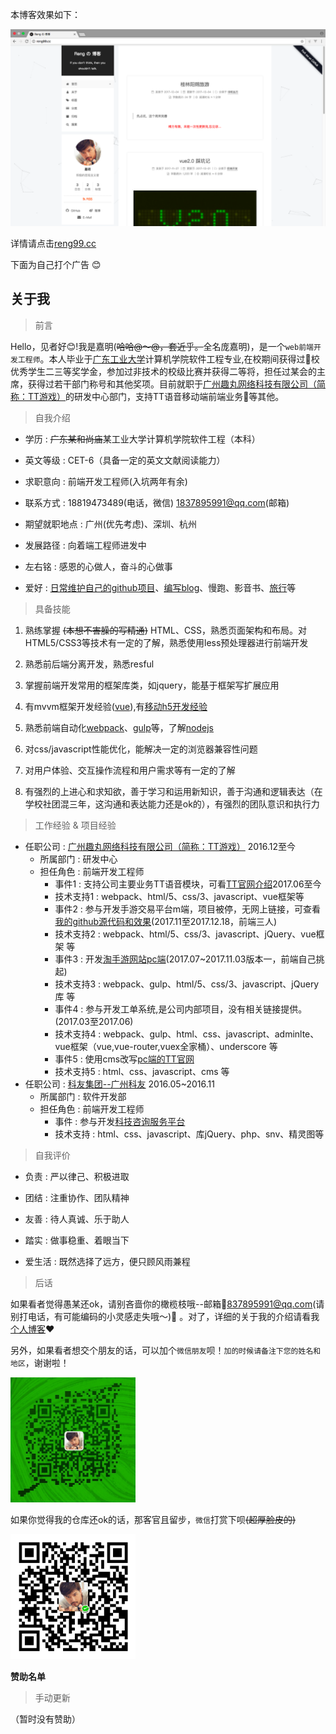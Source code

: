 本博客效果如下：

![myBlog_index](./asset/images/readme/myBlog_index.png)

详情请点击[reng99.cc](http://reng99.cc/)

下面为自己打个广告 😊

## 关于我

> 前言

Hello，见者好:blush:!我是嘉明(<del>哈哈@～@，套近乎。</del>全名庞嘉明)，是一个`web前端开发工程师`。本人毕业于[广东工业大学](http://www.gdut.edu.cn/)计算机学院软件工程专业,在校期间获得过校优秀学生二三等奖学金，参加过非技术的校级比赛并获得二等将，担任过某会的主席，获得过若干部门称号和其他奖项。目前就职于[广州趣丸网络科技有限公司（简称：TT游戏）](https://www.52tt.com/)的研发中心部门，支持TT语音移动端前端业务等其他。

> 自我介绍

- 学历 : <del>广东某和尚庙</del>某工业大学计算机学院软件工程（本科）

- 英文等级 : CET-6（具备一定的英文文献阅读能力）

- 求职意向 : 前端开发工程师(入坑两年有余)

- 联系方式 : 18819473489(电话，微信)  1837895991@qq.com(邮箱)

- 期望就职地点 : 广州(优先考虑)、深圳、杭州

- 发展路径 : 向着端工程师进发中

- 左右铭 : 感恩的心做人，奋斗的心做事

- 爱好 : [日常维护自己的github项目](https://github.com/reng99)、[编写blog](http://reng99.cc/)、慢跑、影音书、[旅行](http://reng99.cc/categories/%E8%AF%97%E5%92%8C%E8%BF%9C%E6%96%B9/)等

> 具备技能

1. 熟练掌握 <del>(本想不害臊的写精通)</del> HTML、CSS，熟悉页面架构和布局。对HTML5/CSS3等技术有一定的了解，熟悉使用less预处理器进行前端开发

2. 熟悉前后端分离开发，熟悉resful

3. 掌握前端开发常用的框架库类，如jquery，能基于框架写扩展应用

4. 有mvvm框架开发经验([vue](https://github.com/reng99/webapp)),有[移动h5开发经验](https://github.com/reng99/webapp)

5. 熟悉前端自动化[webpack](https://github.com/reng99/webpack)、[gulp](https://github.com/reng99/express_project)等，了解[nodejs](https://github.com/reng99/express_project)

6. 对css/javascript性能优化，能解决一定的浏览器兼容性问题

7. 对用户体验、交互操作流程和用户需求等有一定的了解

8. 有强烈的上进心和求知欲，善于学习和运用新知识，善于沟通和逻辑表达（在学校社团混三年，这沟通和表达能力还是ok的），有强烈的团队意识和执行力

> 工作经验 & 项目经验

* 任职公司 : [广州趣丸网络科技有限公司（简称：TT游戏）](https://www.52tt.com/) 2016.12至今
    * 所属部门 : 研发中心
    * 担任角色 : 前端开发工程师
        * 事件1 : 支持公司主要业务TT语音模块，可看[TT官网介绍](https://www.52tt.com/)2017.06至今
        * 技术支持1 : webpack、html/5、css/3、javascript、vue框架等
        * 事件2 : 参与开发手游交易平台m端，项目被停，无网上链接，可查看[我的github源代码和效果](https://github.com/reng99/webapp)(2017.11至2017.12.18，前端三人)
        * 技术支持2 : webpack、html/5、css/3、javascript、jQuery、vue框架 等
        * 事件3 : 开发[淘手游网站pc端](https://www.taomitao.com/)(2017.07~2017.11.03版本一，前端自己挑起)
        * 技术支持3 : webpack、gulp、html/5、css/3、javascript、jQuery库 等
        * 事件4 : 参与开发工单系统,是公司内部项目，没有相关链接提供。(2017.03至2017.06)
        * 技术支持4 : webpack、gulp、html、css、javascript、adminlte、vue框架（vue,vue-router,vuex全家桶）、underscore 等
        * 事件5 : 使用cms改写[pc端的TT官网](https://www.52tt.com/)
        * 技术支持5 : html、css、javascript、cms 等
* 任职公司 : [科友集团--广州科友](http://www.kejizx.com/) 2016.05~2016.11
    * 所属部门 : 软件开发部
    * 担任角色 : 前端开发工程师
        * 事件 : 参与开发[科技咨询服务平台](http://gz.kjzxfw.com/)
        * 技术支持 : html、css、javascript、库jQuery、php、snv、精灵图等


> 自我评价 

- 负责 : 严以律己、积极进取

- 团结 : 注重协作、团队精神

- 友善 : 待人真诚、乐于助人

- 踏实 : 做事稳重、着眼当下

- 爱生活 : 既然选择了远方，便只顾风雨兼程

> 后话

如果看者觉得愚某还ok，请别吝啬你的橄榄枝哦--邮箱837895991@qq.com(请别打电话，有可能编码的小灵感走失哦～)🙏 。对了，详细的关于我的介绍请看我[个人博客](http://reng99.cc/)❤️

另外，如果看者想交个朋友的话，可以加个`微信朋友`呗！`加的时候请备注下您的姓名和地区`，谢谢啦！

<img src="/asset/images/about/wechat.png" style="width: 200px;heihgt: 200px;">

如果你觉得我的仓库还ok的话，那客官且留步，`微信`打赏下呗<del>(超厚脸皮的)</del>

<img src="/images/wechatpay.png" style="width: 200px;heihgt: 200px;">

**赞助名单**

> 手动更新

（暂时没有赞助）


